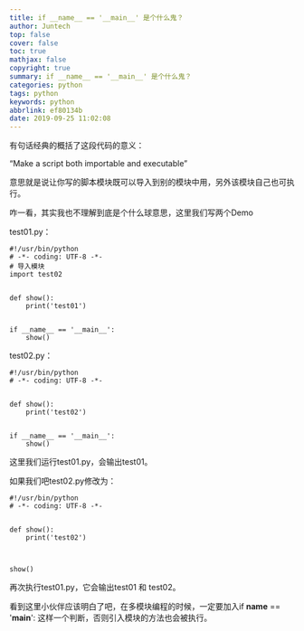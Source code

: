 ```yaml
---
title: if __name__ == '__main__' 是个什么鬼？
author: Juntech
top: false
cover: false
toc: true
mathjax: false
copyright: true
summary: if __name__ == '__main__' 是个什么鬼？
categories: python
tags: python
keywords: python
abbrlink: ef80134b
date: 2019-09-25 11:02:08
---
```


有句话经典的概括了这段代码的意义：

“Make a script both importable and executable”

意思就是说让你写的脚本模块既可以导入到别的模块中用，另外该模块自己也可执行。

咋一看，其实我也不理解到底是个什么球意思，这里我们写两个Demo

test01.py：

```
#!/usr/bin/python
# -*- coding: UTF-8 -*-
# 导入模块
import test02


def show():
    print('test01')


if __name__ == '__main__':
    show()

```

test02.py：

```
#!/usr/bin/python
# -*- coding: UTF-8 -*-


def show():
    print('test02')


if __name__ == '__main__':
    show()

```

这里我们运行test01.py，会输出test01。

如果我们吧test02.py修改为：

```
#!/usr/bin/python
# -*- coding: UTF-8 -*-


def show():
    print('test02')



show()

```

再次执行test01.py，它会输出test01 和 test02。

看到这里小伙伴应该明白了吧，在多模块编程的时候，一定要加入if __name__ == '__main__': 这样一个判断，否则引入模块的方法也会被执行。